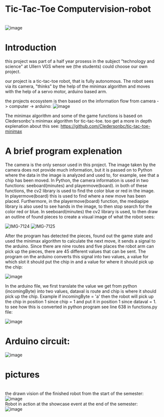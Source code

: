 # Tic-Tac-Toe Computervision-robot
<br> ![image](https://user-images.githubusercontent.com/92923535/196031416-8fcfd1de-fdb2-44fc-b976-bc96f3b4da77.png)
# Introduction
this project was part of a half year prosess in the subject "technology and science" at Ullern VGS where we (the students) could choose our own project. 

our project is a tic-tac-toe robot, that is fully autonomous. The robot sees via its camera, "thinks" by the help of the minimax algorithm and moves with the help of a servo motor, arduino based arm. 

the projects ecosystem is then based on the information flow from camera -> computer -> arduino:
![image](https://user-images.githubusercontent.com/92923535/196031242-1bc67bfb-bee0-4e38-b3ff-3e5aef0f86ba.png)

The minimax algorithm and some of the game functions is based on Cledersonbc's minimax algorithm for tic-tac-toe. too get a more in depth explenation about this see: https://github.com/Cledersonbc/tic-tac-toe-minimax

# A brief program explenation
The camera is the only sensor used in this project. The image taken by the camera does not provide much information, but it is passed on to Python where the data in the image is analyzed and used to, for example, see that a chip has been moved. In Python, the camera information is used in two functions: seeboard(minutes) and playermove(board). in both of these functions, the cv2 library is used to find the color blue or red in the image. In playermove(board) this is used to find where a new move has been placed. Furthermore, in the playermove(board) function, the mediapipe library is also used to see hands in the image, to then stop search for the color red or blue. In seeboard(minutes) the cv2 library is used, to then draw an outline of found pieces to create a visual image of what the robot sees:

![IMG-7124](https://user-images.githubusercontent.com/92923535/196032210-b7949e0b-6c6f-4316-85e5-c901f0709029.jpg)
![IMG-7125](https://user-images.githubusercontent.com/92923535/196032212-e02134c6-d6f2-4934-95fd-35d5d4dc12bb.jpg)

After the program has detected the pieces, found out the game state and used the minimax algorithm to calculate the next move, it sends a signal to the arduino. Since there are nine routes and five places the robot arm can pick up the pieces, there are 45 different values that can be sent. The program on the arduino converts this signal into two values, a value for which slot it should put the chip in and a value for where it should pick up the chip:

![image](https://user-images.githubusercontent.com/92923535/196032246-05a66044-e50a-4aca-879b-bce5b8f2801e.png)

In the arduino file, we first translate the value we get from python (incomingByte) into two values, dataval is route and chip is where it should pick up the chip.
Example if incomingByte = 'a' then the robot will pick up the chip in position 1 since chip = 1 and put it in position 1 since dataval = 1. to see how this is converted in python program see line 638 in functions.py file:

![image](https://user-images.githubusercontent.com/92923535/196032290-e4efaf73-c075-4160-866c-725b7e398719.png)

# Arduino circuit: 
![image](https://user-images.githubusercontent.com/92923535/196031305-26034fe3-a27b-44f7-b47b-3fd815e8246a.png)

# pictures
<br> the drawn vision of the finished robot from the start of the semester:
<br> ![image](https://user-images.githubusercontent.com/92923535/196031628-01bc2e85-5289-4eae-8ab2-f534e63299fe.png)
<br> Robot in action at the showcase event at the end of the semester:
<br> ![image](https://user-images.githubusercontent.com/92923535/196031416-8fcfd1de-fdb2-44fc-b976-bc96f3b4da77.png)
